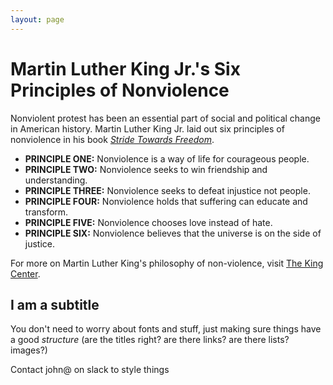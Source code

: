 ```yaml
---
layout: page
---
```


Martin Luther King Jr.'s Six Principles of Nonviolence
=================

Nonviolent protest has been an essential part of social and political change in American history. Martin Luther King Jr. laid out six principles of nonviolence in his book [*Stride Towards Freedom*](https://www.amazon.com/Stride-Toward-Freedom-Montgomery-Story/dp/0062504908). 

* **PRINCIPLE ONE:** Nonviolence is a way of life for courageous people.
* **PRINCIPLE TWO:** Nonviolence seeks to win friendship and understanding.
* **PRINCIPLE THREE:** Nonviolence seeks to defeat injustice not people.
* **PRINCIPLE FOUR:** Nonviolence holds that suffering can educate and transform.
* **PRINCIPLE FIVE:** Nonviolence chooses love instead of hate.
* **PRINCIPLE SIX:** Nonviolence believes that the universe is on the side of justice.

For more on Martin Luther King's philosophy of non-violence, visit [The King Center](http://www.thekingcenter.org/king-philosophy).

I am a subtitle
---------------

You don't need to worry about fonts and stuff, just making sure things have a good *structure* (are the titles right?  are there links? are there lists? images?)

Contact john@ on slack to style things
